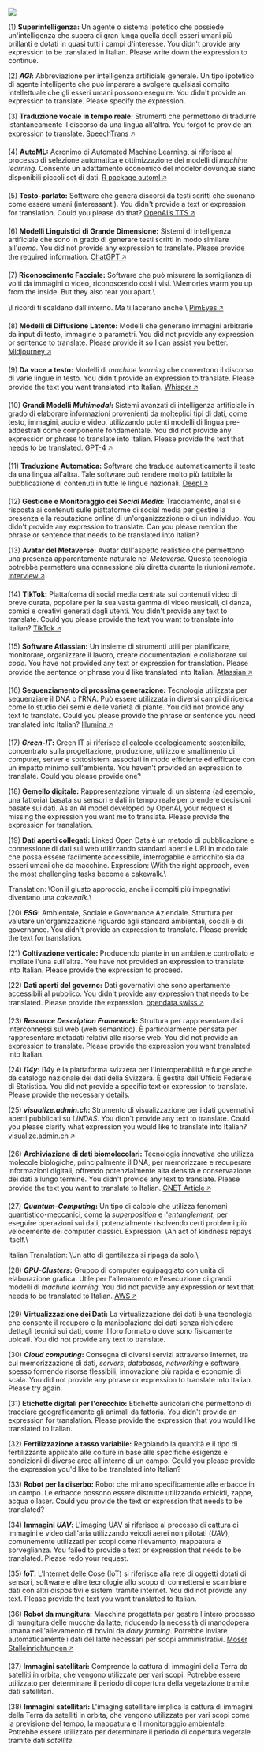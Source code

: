 ![](technology-radar.png)


(1) **Superintelligenza:** Un agente o sistema ipotetico che possiede un'intelligenza che supera di gran lunga quella degli esseri umani più brillanti e dotati in quasi tutti i campi d'interesse. You didn't provide any expression to be translated in Italian. Please write down the expression to continue.

(2) ***AGI*:** Abbreviazione per intelligenza artificiale generale. Un tipo ipotetico di agente intelligente che può imparare a svolgere qualsiasi compito intellettuale che gli esseri umani possono eseguire. You didn't provide an expression to translate. Please specify the expression.

(3) **Traduzione vocale in tempo reale:** Strumenti che permettono di tradurre istantaneamente il discorso da una lingua all'altra. You forgot to provide an expression to translate. [SpeechTrans 🡥](https://speechtrans.com/)

(4) **AutoML:** Acronimo di Automated Machine Learning, si riferisce al processo di selezione automatica e ottimizzazione dei modelli di *machine learning*. Consente un adattamento economico del modelor dovunque siano disponibili piccoli set di dati. [R package automl 🡥](https://cran.r-project.org/web/packages/automl/)

(5) **Testo-parlato:** Software che genera discorsi da testi scritti che suonano come essere umani (interessanti). You didn't provide a text or expression for translation. Could you please do that? [OpenAI’s TTS 🡥](https://platform.openai.com/docs/guides/text-to-speech)

(6) **Modelli Linguistici di Grande Dimensione:** Sistemi di intelligenza artificiale che sono in grado di generare testi scritti in modo similare all'*uomo*. You did not provide any expression to translate. Please provide the required information. [ChatGPT 🡥](https://chat.openai.com/)

(7) **Riconoscimento Facciale:** Software che può misurare la somiglianza di volti da immagini o video, riconoscendo così i visi. \Memories warm you up from the inside. But they also tear you apart.\

\I ricordi ti scaldano dall'interno. Ma ti lacerano anche.\ [PimEyes 🡥](https://pimeyes.com/)

(8) **Modelli di Diffusione Latente:** Modelli che generano immagini arbitrarie da input di testo, immagine o parametri. You did not provide any expression or sentence to translate. Please provide it so I can assist you better. [Midjourney 🡥](https://www.midjourney.com/)

(9) **Da voce a testo:** Modelli di *machine learning* che convertono il discorso di varie lingue in testo. You didn't provide an expression to translate. Please provide the text you want translated into Italian. [Whisper 🡥](https://openai.com/research/whisper)

(10) **Grandi Modelli *Multimodal*:** Sistemi avanzati di intelligenza artificiale in grado di elaborare informazioni provenienti da molteplici tipi di dati, come testo, immagini, audio e video, utilizzando potenti modelli di lingua pre-addestrati come componente fondamentale. You did not provide any expression or phrase to translate into Italian. Please provide the text that needs to be translated. [GPT-4 🡥](https://openai.com/blog/chatgpt-can-now-see-hear-and-speak)

(11) **Traduzione Automatica:** Software che traduce automaticamente il testo da una lingua all'altra. Tale software può rendere molto più fattibile la pubblicazione di contenuti in tutte le lingue nazionali. [Deepl 🡥](https://deepl.com/)

(12) **Gestione e Monitoraggio dei *Social Media*:** Tracciamento, analisi e risposta ai contenuti sulle piattaforme di social media per gestire la presenza e la reputazione online di un'organizzazione o di un individuo. You didn't provide any expression to translate. Can you please mention the phrase or sentence that needs to be translated into Italian?

(13) **Avatar del Metaverse:** Avatar dall'aspetto realistico che permettono una presenza apparentemente naturale nel *Metaverse*. Questa tecnologia potrebbe permettere una connessione più diretta durante le riunioni *remote*. [Interview 🡥](https://www.youtube.com/watch?v=MVYrJJNdrEg)

(14) **TikTok:** Piattaforma di social media centrata sui contenuti video di breve durata, popolare per la sua vasta gamma di video musicali, di danza, comici e creativi generati dagli utenti. You didn't provide any text to translate. Could you please provide the text you want to translate into Italian? [TikTok 🡥](https://www.tiktok.com/)

(15) **Software Atlassian:** Un insieme di strumenti utili per pianificare, monitorare, organizzare il lavoro, creare documentazioni e collaborare sul *code*. You have not provided any text or expression for translation. Please provide the sentence or phrase you'd like translated into Italian. [Atlassian 🡥](https://www.atlassian.com/software)

(16) **Sequenziamento di prossima generazione:** Tecnologia utilizzata per sequenziare il DNA o l'RNA. Può essere utilizzata in diversi campi di ricerca come lo studio dei semi e delle varietà di piante. You did not provide any text to translate. Could you please provide the phrase or sentence you need translated into Italian? [Illumina 🡥](https://emea.illumina.com/science/technology/next-generation-sequencing.html)

(17) ***Green-IT*:** Green IT si riferisce al calcolo ecologicamente sostenibile, concentrato sulla progettazione, produzione, utilizzo e smaltimento di computer, server e sottosistemi associati in modo efficiente ed efficace con un impatto minimo sull'ambiente. You haven't provided an expression to translate. Could you please provide one?

(18) **Gemello digitale:** Rappresentazione virtuale di un sistema (ad esempio, una fattoria) basata su sensori e dati in tempo reale per prendere decisioni basate sui dati. As an AI model developed by OpenAI, your request is missing the expression you want me to translate. Please provide the expression for translation.

(19) **Dati aperti collegati:** Linked Open Data è un metodo di pubblicazione e connessione di dati sul web utilizzando standard aperti e URI in modo tale che possa essere facilmente accessibile, interrogabile e arricchito sia da esseri umani che da macchine. Expression: \With the right approach, even the most challenging tasks become a cakewalk.\

Translation: \Con il giusto approccio, anche i compiti più impegnativi diventano una *cakewalk*.\

(20) ***ESG*:** Ambientale, Sociale e Governance Aziendale. Struttura per valutare un'organizzazione riguardo agli standard ambientali, sociali e di governance. You didn't provide an expression to translate. Please provide the text for translation.

(21) **Coltivazione verticale:** Producendo piante in un ambiente controllato e impilate l'una sull'altra. You have not provided an expression to translate into Italian. Please provide the expression to proceed.

(22) **Dati aperti del governo:** Dati governativi che sono apertamente accessibili al pubblico. You didn't provide any expression that needs to be translated. Please provide the expression. [opendata.swiss 🡥](https://opendata.swiss)

(23) ***Resource Description Framework*:** Struttura per rappresentare dati interconnessi sul web (web semantico). È particolarmente pensata per rappresentare metadati relativi alle risorse web. You did not provide an expression to translate. Please provide the expression you want translated into Italian.

(24) ***i14y*:** i14y è la piattaforma svizzera per l'interoperabilità e funge anche da catalogo nazionale dei dati della Svizzera. È gestita dall'Ufficio Federale di Statistica. You did not provide a specific text or expression to translate. Please provide the necessary details.

(25) ***visualize.admin.ch*:** Strumento di visualizzazione per i dati governativi aperti pubblicati su *LINDAS*. You didn't provide any text to translate. Could you please clarify what expression you would like to translate into Italian? [visualize.admin.ch 🡥](https://www.visualize.admin.ch)

(26) **Archiviazione di dati biomolecolari:** Tecnologia innovativa che utilizza molecole biologiche, principalmente il DNA, per memorizzare e recuperare informazioni digitali, offrendo potenzialmente alta densità e conservazione dei dati a lungo termine. You didn't provide any text to translate. Please provide the text you want to translate to Italian. [CNET Article 🡥](https://www.cnet.com/tech/computing/startup-packs-all-16gb-wikipedia-onto-dna-strands-demonstrate-new-storage-tech/)

(27) ***Quantum-Computing*:** Un tipo di calcolo che utilizza fenomeni quantistico-meccanici, come la *superposition* e l'*entanglement*, per eseguire operazioni sui dati, potenzialmente risolvendo certi problemi più velocemente dei computer classici. Expression: \An act of kindness repays itself.\

Italian Translation: \Un atto di gentilezza si ripaga da solo.\

(28) ***GPU-Clusters*:** Gruppo di computer equipaggiato con unità di elaborazione grafica. Utile per l'allenamento e l'esecuzione di grandi modelli di *machine learning*. You did not provide any expression or text that needs to be translated to Italian. [AWS 🡥](https://aws.amazon.com/nvidia/)

(29) **Virtualizzazione dei Dati:** La virtualizzazione dei dati è una tecnologia che consente il recupero e la manipolazione dei dati senza richiedere dettagli tecnici sui dati, come il loro formato o dove sono fisicamente ubicati. You did not provide any text to translate.

(30) ***Cloud computing*:** Consegna di diversi servizi attraverso Internet, tra cui memorizzazione di dati, *servers*, *databases*, *networking* e software, spesso fornendo risorse flessibili, innovazione più rapida e economie di scala. You did not provide any phrase or expression to translate into Italian. Please try again.

(31) **Etichette digitali per l'orecchio:** Etichette auricolari che permettono di tracciare geograficamente gli animali da fattoria. You didn't provide an expression for translation. Please provide the expression that you would like translated to Italian.

(32) **Fertilizzazione a tasso variabile:** Regolando la quantità e il tipo di fertilizzante applicato alle colture in base alle specifiche esigenze e condizioni di diverse aree all'interno di un campo. Could you please provide the expression you'd like to be translated into Italian?

(33) **Robot per la diserbo:** Robot che mirano specificamente alle erbacce in un campo. Le erbacce possono essere distrutte utilizzando erbicidi, zappe, acqua o laser. Could you provide the text or expression that needs to be translated?

(34) **Immagini *UAV*:** L'imaging UAV si riferisce al processo di cattura di immagini e video dall'aria utilizzando veicoli aerei non pilotati (*UAV*), comunemente utilizzati per scopi come rilevamento, mappatura e sorveglianza. You failed to provide a text or expression that needs to be translated. Please redo your request.

(35) ***IoT*:** L'Internet delle Cose (IoT) si riferisce alla rete di oggetti dotati di sensori, software e altre tecnologie allo scopo di connettersi e scambiare dati con altri dispositivi e sistemi tramite internet. You did not provide any text. Please provide the text you want translated to Italian.

(36) **Robot da mungitura:** Macchina progettata per gestire l'intero processo di mungitura delle mucche da latte, riducendo la necessità di manodopera umana nell'allevamento di bovini da *dairy farming*. Potrebbe inviare automaticamente i dati del latte necessari per scopi amministrativi. [Moser Stalleinrichtungen 🡥](http://www.moser-stalleinrichtungen.ch)

(37) **Immagini satellitari:** Comprende la cattura di immagini della Terra da satelliti in orbita, che vengono utilizzate per vari scopi. Potrebbe essere utilizzato per determinare il periodo di copertura della vegetazione tramite dati satellitari.

(38) **Immagini satellitari:** L'imaging satellitare implica la cattura di immagini della Terra da satelliti in orbita, che vengono utilizzate per vari scopi come la previsione del tempo, la mappatura e il monitoraggio ambientale. Potrebbe essere utilizzato per determinare il periodo di copertura vegetale tramite dati *satellite*.